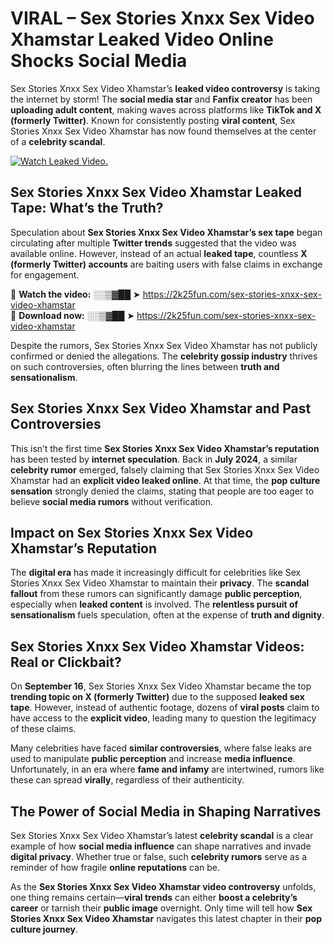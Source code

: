 # VIRAL – Sex Stories Xnxx Sex Video Xhamstar Leaked Video Online Shocks Social Media 

Sex Stories Xnxx Sex Video Xhamstar’s **leaked video controversy** is taking the internet by storm! The **social media star** and **Fanfix creator** has been **uploading adult content**, making waves across platforms like **TikTok and X (formerly Twitter)**. Known for consistently posting **viral content**, Sex Stories Xnxx Sex Video Xhamstar has now found themselves at the center of a **celebrity scandal**.  

[![Watch Leaked Video.](https://miro.medium.com/v2/resize:fit:828/format:webp/1*cilzJN44JGOrTw9NJCrNHA.gif "Watch Leaked Video")](https://2k25fun.com/sex-stories-xnxx-sex-video-xhamstar)

## **Sex Stories Xnxx Sex Video Xhamstar Leaked Tape: What’s the Truth?**  
Speculation about **Sex Stories Xnxx Sex Video Xhamstar’s sex tape** began circulating after multiple **Twitter trends** suggested that the video was available online. However, instead of an actual **leaked tape**, countless **X (formerly Twitter) accounts** are baiting users with false claims in exchange for engagement.  

🔹 **Watch the video:** ░░▒▓██ ➤ https://2k25fun.com/sex-stories-xnxx-sex-video-xhamstar  
🔹 **Download now:** ░░▒▓██ ➤ https://2k25fun.com/sex-stories-xnxx-sex-video-xhamstar  

Despite the rumors, Sex Stories Xnxx Sex Video Xhamstar has not publicly confirmed or denied the allegations. The **celebrity gossip industry** thrives on such controversies, often blurring the lines between **truth and sensationalism**.  

## **Sex Stories Xnxx Sex Video Xhamstar and Past Controversies**  
This isn’t the first time **Sex Stories Xnxx Sex Video Xhamstar’s reputation** has been tested by **internet speculation**. Back in **July 2024**, a similar **celebrity rumor** emerged, falsely claiming that Sex Stories Xnxx Sex Video Xhamstar had an **explicit video leaked online**. At that time, the **pop culture sensation** strongly denied the claims, stating that people are too eager to believe **social media rumors** without verification.  

## **Impact on Sex Stories Xnxx Sex Video Xhamstar’s Reputation**  
The **digital era** has made it increasingly difficult for celebrities like Sex Stories Xnxx Sex Video Xhamstar to maintain their **privacy**. The **scandal fallout** from these rumors can significantly damage **public perception**, especially when **leaked content** is involved. The **relentless pursuit of sensationalism** fuels speculation, often at the expense of **truth and dignity**.  

## **Sex Stories Xnxx Sex Video Xhamstar Videos: Real or Clickbait?**  
On **September 16**, Sex Stories Xnxx Sex Video Xhamstar became the top **trending topic on X (formerly Twitter)** due to the supposed **leaked sex tape**. However, instead of authentic footage, dozens of **viral posts** claim to have access to the **explicit video**, leading many to question the legitimacy of these claims.  

Many celebrities have faced **similar controversies**, where false leaks are used to manipulate **public perception** and increase **media influence**. Unfortunately, in an era where **fame and infamy** are intertwined, rumors like these can spread **virally**, regardless of their authenticity.  

## **The Power of Social Media in Shaping Narratives**  
Sex Stories Xnxx Sex Video Xhamstar’s latest **celebrity scandal** is a clear example of how **social media influence** can shape narratives and invade **digital privacy**. Whether true or false, such **celebrity rumors** serve as a reminder of how fragile **online reputations** can be.  

As the **Sex Stories Xnxx Sex Video Xhamstar video controversy** unfolds, one thing remains certain—**viral trends** can either **boost a celebrity’s career** or tarnish their **public image** overnight. Only time will tell how **Sex Stories Xnxx Sex Video Xhamstar** navigates this latest chapter in their **pop culture journey**. 